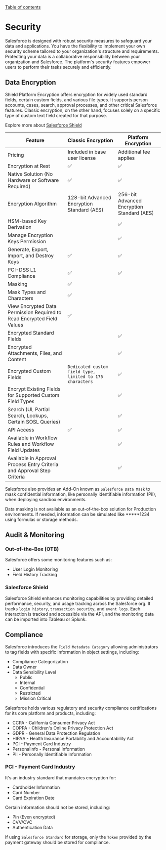 [Table of contents](../Documentation.md)

# Security

Salesforce is designed with robust security measures to safeguard your data and applications. You have the flexibility to implement your own security scheme tailored to your organization's structure and requirements. Protecting your data is a collaborative responsibility between your organization and Salesforce. The platform's security features empower users to perform their tasks securely and efficiently.

## Data Encryption

Shield Platform Encryption offers encryption for widely used standard fields, certain custom fields, and various file types. It supports person accounts, cases, search, approval processes, and other critical Salesforce features. Classic encryption, on the other hand, focuses solely on a specific type of custom text field created for that purpose.

Explore more about [Salesforce Shield](../Product%20&%20Clouds/addOn_SalesforceShield.md)

| Feature | Classic Encryption | Platform Encryption |
|--|--|--|
| Pricing | Included in base user license | Additional fee applies |
| Encryption at Rest | ✅ | ✅ |
| Native Solution (No Hardware or Software Required) | ✅ | ✅ |
| Encryption Algorithm | 128-bit Advanced Encryption Standard (AES) | 256-bit Advanced Encryption Standard (AES) |
| HSM-based Key Derivation | | ✅ |
| Manage Encryption Keys Permission | | ✅ |
| Generate, Export, Import, and Destroy Keys | ✅ | ✅ |
| PCI-DSS L1 Compliance | ✅ | ✅ |
| Masking | ✅ |
| Mask Types and Characters | ✅ |
| View Encrypted Data Permission Required to Read Encrypted Field Values | ✅ |
| Encrypted Standard Fields | | ✅ |
| Encrypted Attachments, Files, and Content | | ✅ |
| Encrypted Custom Fields | `Dedicated custom field type, limited to 175 characters` | ✅ |
| Encrypt Existing Fields for Supported Custom Field Types | | ✅ |
| Search (UI, Partial Search, Lookups, Certain SOSL Queries) | | ✅ |
| API Access | ✅ | ✅ |
| Available in Workflow Rules and Workflow Field Updates | | ✅ |
| Available in Approval Process Entry Criteria and Approval Step Criteria | | ✅ |

Salesforce also provides an Add-On known as `Salesforce Data Mask` to mask confidential information, like personally identifiable information (PII), when deploying sandbox environments.

Data masking is not available as an out-of-the-box solution for Production environments. If needed, information can be simulated like *****1234 using formulas or storage methods.

## Audit & Monitoring

### Out-of-the-Box (OTB)

Salesforce offers some monitoring features such as:
- User Login Monitoring
- Field History Tracking

### Salesforce Shield

Salesforce Shield enhances monitoring capabilities by providing detailed performance, security, and usage tracking across the Salesforce org. It tracks `login history`, `transaction security`, and `event logs`. Each interaction is tracked and accessible via the API, and the monitoring data can be imported into Tableau or Splunk.

## Compliance

Salesforce introduces the `Field Metadata Category` allowing administrators to tag fields with specific information in object settings, including:
- Compliance Categorization
- Data Owner
- Data Sensibility Level
  - Public
  - Internal
  - Confidential
  - Restricted
  - Mission Critical

Salesforce holds various regulatory and security compliance certifications for its core platform and products, including:
- CCPA - California Consumer Privacy Act
- COPPA - Children's Online Privacy Protection Act
- GDPR - General Data Protection Regulation
- HIPAA - Health Insurance Portability and Accountability Act
- PCI - Payment Card Industry
- PersonalInfo - Personal Information
- PII - Personally Identifiable Information

### PCI - Payment Card Industry

It's an industry standard that mandates encryption for:
- Cardholder Information
- Card Number
- Card Expiration Date

Certain information should not be stored, including:
- Pin (Even encrypted)
- CVV/CVC
- Authentication Data

If using `Salesforce Standard` for storage, only the `Token` provided by the payment gateway should be stored for compliance.
